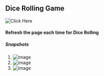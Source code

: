 ## Dice Rolling Game
![Click Here](https://game-of-two-dices.vercel.app/)

#### Refresh the page each time for Dice Rolling

##### Snapshots

1. ![image](https://github.com/user-attachments/assets/380c3665-51e9-4e38-80f8-882149ff48a8)
2. ![image](https://github.com/user-attachments/assets/049a6bf0-acec-42bf-87bd-e517afe0d10d)
3. ![image](https://github.com/user-attachments/assets/b3e40cdc-c897-4f97-8295-fc417c88de0c)



